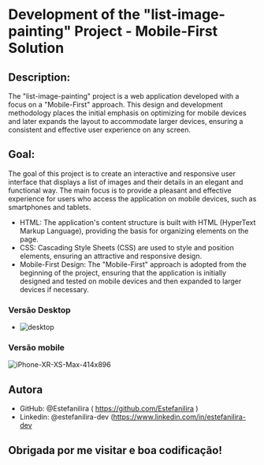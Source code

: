 # Development of the "list-image-painting" Project - Mobile-First Solution

## Description:

The "list-image-painting" project is a web application developed with a focus on a "Mobile-First" approach. 
This design and development methodology places the initial emphasis on optimizing for mobile devices and later expands
the layout to accommodate larger devices, ensuring a consistent and effective user experience on any screen.

## Goal:

The goal of this project is to create an interactive and responsive user interface that displays a list of images 
and their details in an elegant and functional way. The main focus is to provide a pleasant and effective experience 
for users who access the application on mobile devices, such as smartphones and tablets.


* HTML: The application's content structure is built with HTML (HyperText Markup Language), providing the basis for organizing elements on the page.
* CSS: Cascading Style Sheets (CSS) are used to style and position elements, ensuring an attractive and responsive design.
* Mobile-First Design: The "Mobile-First" approach is adopted from the beginning of the project, ensuring that the application is initially designed and tested on mobile devices and then expanded to larger devices if necessary.

### Versão Desktop

* ![desktop](https://github.com/Estefanilira/List-image-paintings/assets/126111557/ecef8b2e-c305-44f5-9182-c0cec2f249be)

### Versão mobile

![iPhone-XR-XS-Max-414x896](https://github.com/Estefanilira/List-image-paintings/assets/126111557/95e4a024-eede-4aa8-aca1-237901e2b1b7)


## Autora

* GitHub: @Estefanilira ( https://github.com/Estefanilira )
* Linkedin: @estefanilira-dev (https://www.linkedin.com/in/estefanilira-dev


## Obrigada por me visitar e boa codificação!
